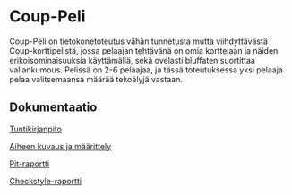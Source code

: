 # Coup-Peli
Coup-Peli on tietokonetoteutus vähän tunnetusta mutta viihdyttävästä Coup-korttipelistä,
jossa pelaajan tehtävänä on omia korttejaan ja näiden erikoisominaisuuksia käyttämällä, sekä ovelasti bluffaten suortittaa vallankumous. Pelissä on 2-6 pelaajaa, ja tässä toteutuksessa yksi pelaaja pelaa valitsemaansa määrää tekoälyjä vastaan.


## Dokumentaatio
[Tuntikirjanpito](dokumentaatio/tuntikirjanpito.md)

[Aiheen kuvaus ja määrittely](dokumentaatio/aiheenKuvausJaRakenne.md)

[Pit-raportti](https://htmlpreview.github.io/?https://github.com/aleksisv/Coup-Peli/blob/master/dokumentaatio/pit-raportti/201610071256/index.html)

[Checkstyle-raportti](https://htmlpreview.github.io/?https://github.com/aleksisv/Coup-Peli/blob/master/dokumentaatio/checkstyle-raportti/site/checkstyle.html)


